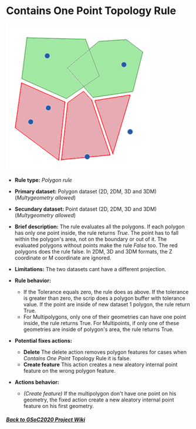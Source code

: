 # Contains One Point Topology Rule
![TopologyRuleContainsOnePointPolygon](https://github.com/jolicar/TopologyRuleContainsOnePointPolygon/blob/master/img/TP00RU02_img1.png)
* **Rule type:** *Polygon rule*
* **Primary dataset:** Polygon dataset (2D, 2DM, 3D and 3DM) (*Multygeometry allowed*)
* **Secundary dataset:** Point dataset (2D, 2DM, 3D and 3DM) (*Multygeometry allowed*)
* **Brief description:** The rule evaluates all the polygons. If each polygon has only one point inside, the rule returns *True*. The point has to fall within the polygon's area, not on the boundary or out of it. The evaluated polygons without points make the rule *False* too. The red polygons does the rule false. In 2DM, 3D and 3DM formats, the Z coordinate or M coordinate are ignored.
* **Limitations:** The two datasets cant have a different projection.
* **Rule behavior:** 
  - If the Tolerance equals zero, the rule does as above. If the tolerance is greater than zero, the scrip does a polygon buffer with tolerance value. If the point are inside of new dataset 1 polygon, the rule return True.
  - For Multipolygons, only one of their geometries can have one point inside, the rule returns True. For Multipoints, if only one of these geometries are inside of polygon's area, the rule returns True.

* **Potential fixes actions:** 
  - **Delete** The delete action removes polygon features for cases when *Contains One Point* Topology Rule it is false.
  - **Create feature** This action creates a new aleatory internal point feature on the wrong polygon feature.
* **Actions behavior:**
  - *(Create feature)* If the multipolygon don't have one point on his geometry, the fixed action create a new aleatory internal point feature on his first geometry.

#### [*Back to GSoC2020 Project Wiki*](https://github.com/jolicar/GSoC2020/wiki/GSoC2020-New-rules-for-the-Topology-Framework-in-gvSIG-Desktop)